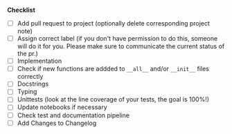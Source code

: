 **Checklist**
- [ ] Add pull request to project (optionally delete corresponding project note)
- [ ] Assign correct label (if you don't have permission to do this, someone will do it for you. 
      Please make sure to communicate the current status of the pr.)
- [ ] Implementation
- [ ] Check if new functions are addded to `__all__` and/or `__init__` files correctly
- [ ] Docstrings
- [ ] Typing
- [ ] Unittests (look at the line coverage of your tests, the goal is 100%!)
- [ ] Update notebooks if necessary
- [ ] Check test and documentation pipeline
- [ ] Add Changes to Changelog
